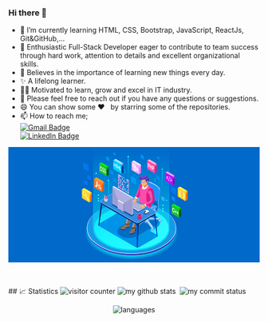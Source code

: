 ### Hi there 👋

- 🌱 I’m currently learning HTML, CSS, Bootstrap, JavaScript, ReactJs, Git&GitHub,...
- 👯 Enthusiastic Full-Stack Developer eager to contribute to team success through hard work, attention to details and excellent organizational skills.
- 📝 Believes in the importance of learning new things every day.
- ✨ A lifelong learner.
- 👨‍💻 Motivated to learn, grow and excel in IT industry.
- 💬 Please feel free to reach out if you have any questions or suggestions.
- 😄 You can show some ❤️ &nbsp; by starring some of the repositories.
- 📫 How to reach me;
  <br>
  [![Gmail Badge](https://img.shields.io/badge/Gmail-D14836?style=for-the-badge&logo=gmail&logoColor=white)](https://mail.google.com/mail/u/0/?hl=tr&tf=cm&fs=1&to=unaldutlu@gmail.com)
  <br>
  [![LinkedIn Badge](https://img.shields.io/badge/LinkedIn-0077B5?style=for-the-badge&logo=linkedin&logoColor=white)](https://www.linkedin.com/in/unaldutlu/)

<p align="center"><img src="./image.png"></p>

<br>
<p align="left">
## 📈 Statistics

<img src="https://komarev.com/ghpvc/?username=unaldutlu" alt="visitor counter" width="15%"/>
<img src="https://github-readme-stats.vercel.app/api?username=unaldutlu&theme=chartreuse-dark" alt="my github stats" width="49%"/>&nbsp;
<img src="https://github-readme-streak-stats.herokuapp.com/?user=unaldutlu&theme=chartreuse-dark" alt="my commit status" width="49%" /> </p>
<p align="center"> <img src="https://github-readme-stats.vercel.app/api/top-langs/?username=unaldutlu&theme=chartreuse-dark&layout=compact" alt="languages" width="50%" > </p>
